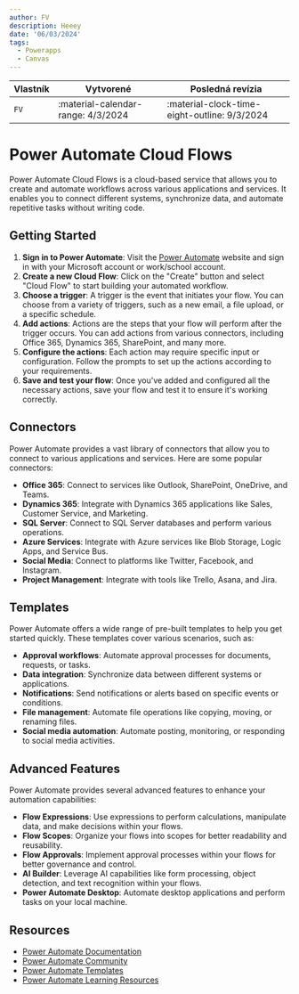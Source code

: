 ```yaml
---
author: FV
description: Heeey
date: '06/03/2024'
tags:
  - Powerapps
  - Canvas
---
```

| Vlastník    | Vytvorené                            | Posledná revízia                             |
| ----------- | ------------------------------------ | -------------------------------------------- | 
| `FV`        | :material-calendar-range:  4/3/2024  | :material-clock-time-eight-outline: 9/3/2024 |

# Power Automate Cloud Flows

Power Automate Cloud Flows is a cloud-based service that allows you to create and automate workflows across various applications and services. It enables you to connect different systems, synchronize data, and automate repetitive tasks without writing code.

## Getting Started

1. **Sign in to Power Automate**: Visit the [Power Automate](https://flow.microsoft.com/) website and sign in with your Microsoft account or work/school account.
2. **Create a new Cloud Flow**: Click on the "Create" button and select "Cloud Flow" to start building your automated workflow.
3. **Choose a trigger**: A trigger is the event that initiates your flow. You can choose from a variety of triggers, such as a new email, a file upload, or a specific schedule.
4. **Add actions**: Actions are the steps that your flow will perform after the trigger occurs. You can add actions from various connectors, including Office 365, Dynamics 365, SharePoint, and many more.
5. **Configure the actions**: Each action may require specific input or configuration. Follow the prompts to set up the actions according to your requirements.
6. **Save and test your flow**: Once you've added and configured all the necessary actions, save your flow and test it to ensure it's working correctly.

## Connectors

Power Automate provides a vast library of connectors that allow you to connect to various applications and services. Here are some popular connectors:

- **Office 365**: Connect to services like Outlook, SharePoint, OneDrive, and Teams.
- **Dynamics 365**: Integrate with Dynamics 365 applications like Sales, Customer Service, and Marketing.
- **SQL Server**: Connect to SQL Server databases and perform various operations.
- **Azure Services**: Integrate with Azure services like Blob Storage, Logic Apps, and Service Bus.
- **Social Media**: Connect to platforms like Twitter, Facebook, and Instagram.
- **Project Management**: Integrate with tools like Trello, Asana, and Jira.

## Templates

Power Automate offers a wide range of pre-built templates to help you get started quickly. These templates cover various scenarios, such as:

- **Approval workflows**: Automate approval processes for documents, requests, or tasks.
- **Data integration**: Synchronize data between different systems or applications.
- **Notifications**: Send notifications or alerts based on specific events or conditions.
- **File management**: Automate file operations like copying, moving, or renaming files.
- **Social media automation**: Automate posting, monitoring, or responding to social media activities.

## Advanced Features

Power Automate provides several advanced features to enhance your automation capabilities:

- **Flow Expressions**: Use expressions to perform calculations, manipulate data, and make decisions within your flows.
- **Flow Scopes**: Organize your flows into scopes for better readability and reusability.
- **Flow Approvals**: Implement approval processes within your flows for better governance and control.
- **AI Builder**: Leverage AI capabilities like form processing, object detection, and text recognition within your flows.
- **Power Automate Desktop**: Automate desktop applications and perform tasks on your local machine.

## Resources

- [Power Automate Documentation](https://docs.microsoft.com/en-us/power-automate/)
- [Power Automate Community](https://powerusers.microsoft.com/t5/Power-Automate-Community/ct-p/FlowCommunity)
- [Power Automate Templates](https://flow.microsoft.com/en-us/templates/)
- [Power Automate Learning Resources](https://aka.ms/PACatalog)
